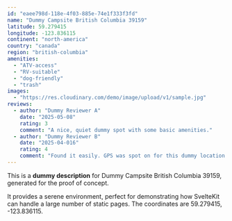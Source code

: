 ```yaml
---
id: "eaee798d-118e-4f03-885e-74e1f333f3fd"
name: "Dummy Campsite British Columbia 39159"
latitude: 59.279415
longitude: -123.836115
continent: "north-america"
country: "canada"
region: "british-columbia"
amenities:
  - "ATV-access"
  - "RV-suitable"
  - "dog-friendly"
  - "trash"
images:
  - "https://res.cloudinary.com/demo/image/upload/v1/sample.jpg"
reviews:
  - author: "Dummy Reviewer A"
    date: "2025-05-08"
    rating: 3
    comment: "A nice, quiet dummy spot with some basic amenities."
  - author: "Dummy Reviewer B"
    date: "2025-04-016"
    rating: 4
    comment: "Found it easily. GPS was spot on for this dummy location."
---
```


This is a **dummy description** for Dummy Campsite British Columbia 39159, generated for the proof of concept.

It provides a serene environment, perfect for demonstrating how SvelteKit can handle a large number of static pages. The coordinates are 59.279415, -123.836115.
